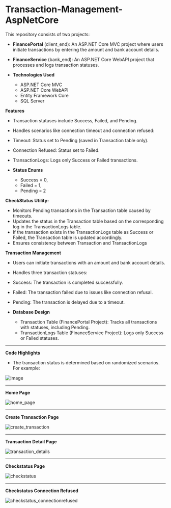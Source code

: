 # Transaction-Management-AspNetCore

This repository consists of two projects:

- **FinancePortal** (client_end): An ASP.NET Core MVC project where users initiate transactions by entering the amount and bank account details.
- **FinanceService** (bank_end): An ASP.NET Core WebAPI project that processes and logs transaction statuses.

- **Technologies Used**

  - ASP.NET Core MVC
  - ASP.NET Core WebAPI
  - Entity Framework Core
  - SQL Server


**Features**

- Transaction statuses include Success, Failed, and Pending.
- Handles scenarios like connection timeout and connection refused:
- Timeout: Status set to Pending (saved in Transaction table only).
- Connection Refused: Status set to Failed.
- TransactionLogs: Logs only Success or Failed transactions.

- **Status Enums**

  - Success = 0,
  - Failed = 1,
  - Pending = 2


**CheckStatus Utility:**

  - Monitors Pending transactions in the Transaction table caused by timeouts.
  - Updates the status in the Transaction table based on the corresponding log in the TransactionLogs table.
  - If the transaction exists in the TransactionLogs table as Success or Failed, the Transaction table is updated accordingly.
  - Ensures consistency between Transaction and TransactionLogs

**Transaction Management**

  - Users can initiate transactions with an amount and bank account details.
  - Handles three transaction statuses:
  - Success: The transaction is completed successfully.
  - Failed: The transaction failed due to issues like connection refusal.
  - Pending: The transaction is delayed due to a timeout.


- **Database Design**

  - Transaction Table (FinancePortal Project): Tracks all transactions with statuses, including Pending.
  - TransactionLogs Table (FinanceService Project): Logs only Success or Failed statuses.

---

**Code Highlights**
- The transaction status is determined based on randomized scenarios. For example:


![image](https://github.com/user-attachments/assets/2ef99b1f-39a6-474b-8f53-480bb4aa04e5)

---

**Home Page**

![home_page](https://github.com/user-attachments/assets/8f858cd1-881c-4855-9778-869de1840a03)


---

**Create Transaction Page**

![create_transaction](https://github.com/user-attachments/assets/572acdca-b4fb-4b1f-a67c-81334b9e78bf)

---

**Transaction Detail Page**

![transaction_details](https://github.com/user-attachments/assets/5a8018c4-b00d-46be-8a2a-7f7ee2a109b4)

---

**Checkstatus Page**

![checkstatus](https://github.com/user-attachments/assets/3400f034-ed67-421a-84ab-614cae439dce)

---

**Checkstatus Connection Refused**

![checkstatus_connectionrefused](https://github.com/user-attachments/assets/c8a88387-3b61-4d36-88ba-2c55e2dc91eb)

